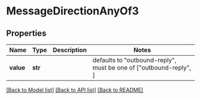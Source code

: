 # MessageDirectionAnyOf3


## Properties
Name | Type | Description | Notes
------------ | ------------- | ------------- | -------------
**value** | **str** |  | defaults to "outbound-reply",  must be one of ["outbound-reply", ]

[[Back to Model list]](../README.md#documentation-for-models) [[Back to API list]](../README.md#documentation-for-api-endpoints) [[Back to README]](../README.md)


